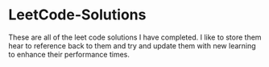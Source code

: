 # LeetCode-Solutions
These are all of the leet code solutions I have completed. I like to store them hear to reference back to them and try and update them with new learning to enhance their performance times. 
